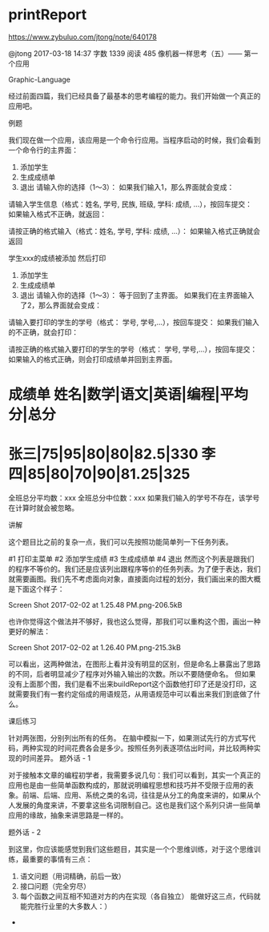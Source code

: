 # printReport
https://www.zybuluo.com/jtong/note/640178

@jtong 2017-03-18 14:37 字数 1339 阅读 485
像机器一样思考（五）—— 第一个应用

Graphic-Language

经过前面四篇，我们已经具备了最基本的思考编程的能力。我们开始做一个真正的应用吧。

例题

我们现在做一个应用，该应用是一个命令行应用。当程序启动的时候，我们会看到一个命令行的主界面：

1. 添加学生
2. 生成成绩单
3. 退出
请输入你的选择（1～3）：
如果我们输入1，那么界面就会变成：

请输入学生信息（格式：姓名, 学号, 民族, 班级, 学科: 成绩, ...），按回车提交：
如果输入格式不正确，就返回：

请按正确的格式输入（格式：姓名, 学号, 学科: 成绩, ...）：
如果输入格式正确就会返回

学生xxx的成绩被添加
然后打印

1. 添加学生
2. 生成成绩单
3. 退出
请输入你的选择（1～3）：
等于回到了主界面。 
如果我们在主界面输入了2，那么界面就会变成：

请输入要打印的学生的学号（格式： 学号, 学号,...），按回车提交：
如果我们输入的不正确，就会打印：

请按正确的格式输入要打印的学生的学号（格式： 学号, 学号,...），按回车提交：
如果输入的格式正确，则会打印成绩单并回到主界面。

成绩单
姓名|数学|语文|英语|编程|平均分|总分 
========================
张三|75|95|80|80|82.5|330
李四|85|80|70|90|81.25|325
========================
全班总分平均数：xxx
全班总分中位数：xxx
如果我们输入的学号不存在，该学号在计算时就会被忽略。

讲解

这个题目比之前的复杂一点，我们可以先按照功能简单列一下任务列表。

#1 打印主菜单
#2 添加学生成绩
#3 生成成绩单
#4 退出
然而这个列表是跟我们的程序不等价的。我们还是应该列出跟程序等价的任务列表。为了便于表达，我们就需要画图。我们先不考虑面向对象，直接面向过程的划分，我们画出来的图大概是下面这个样子：

Screen Shot 2017-02-02 at 1.25.48 PM.png-206.5kB

也许你觉得这个做法并不够好，我也这么觉得，那我们可以重构这个图，画出一种更好的解法：

Screen Shot 2017-02-02 at 1.26.40 PM.png-215.3kB

可以看出，这两种做法，在图形上看并没有明显的区别，但是命名上暴露出了思路的不同，后者明显减少了程序对外输入输出的次数。所以不要随便命名。 
但如果没有上面那个图，我们是看不出来buildReport这个函数他打印了还是没打印，这就需要我们有一套约定俗成的用语规范，从用语规范中可以看出来我们到底做了什么。

课后练习

针对两张图，分别列出所有的任务。
在脑中模拟一下，如果测试先行的方式写代码，两种实现的时间花费各会是多少。按照任务列表逐项估出时间，并比较两种实现的时间差异。
题外话 - 1

对于接触本文章的编程初学者，我需要多说几句：我们可以看到，其实一个真正的应用也是由一些简单函数构成的，那就说明编程思想和技巧并不受限于应用的表象。前端、后端、应用、系统之类的名词，往往是从分工的角度来讲的，如果从个人发展的角度来讲，不要拿这些名词限制自己。这也是我们这个系列只讲一些简单应用的缘故，抽象来讲思路是一样的。

题外话 - 2

到这里，你应该能感觉到我们这些题目，其实是一个个思维训练，对于这个思维训练，最重要的事情有三点： 
1. 语文问题（用词精确，前后一致） 
2. 接口问题（完全穷尽） 
3. 每个函数之间互相不知道对方的内在实现（各自独立） 
能做好这三点，代码就能完胜行业里的大多数人：）

+
